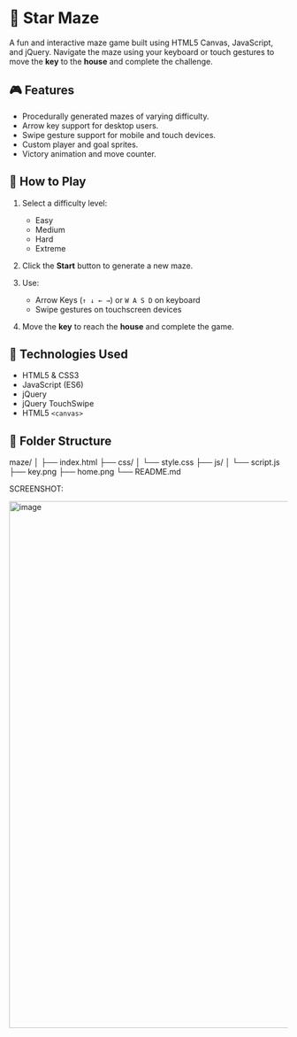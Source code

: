# 🌟 Star Maze

A fun and interactive maze game built using HTML5 Canvas, JavaScript, and jQuery. Navigate the maze using your keyboard or touch gestures to move the **key** to the **house** and complete the challenge.


## 🎮 Features

- Procedurally generated mazes of varying difficulty.
- Arrow key support for desktop users.
- Swipe gesture support for mobile and touch devices.
- Custom player and goal sprites.
- Victory animation and move counter.


## 🚀 How to Play

1. Select a difficulty level:
   - Easy
   - Medium
   - Hard
   - Extreme

2. Click the **Start** button to generate a new maze.

3. Use:
   - Arrow Keys (`↑ ↓ ← →`) or `W A S D` on keyboard
   - Swipe gestures on touchscreen devices

4. Move the **key** to reach the **house** and complete the game.



## 🧠 Technologies Used

- HTML5 & CSS3
- JavaScript (ES6)
- jQuery
- jQuery TouchSwipe
- HTML5 `<canvas>`




## 📂 Folder Structure

maze/
│
├── index.html
├── css/
│ └── style.css
├── js/
│ └── script.js
├── key.png
├── home.png
└── README.md


SCREENSHOT:

<img width="1920" height="952" alt="image" src="https://github.com/user-attachments/assets/a863ad13-36ad-40a8-ae9e-3183e05567da" />
